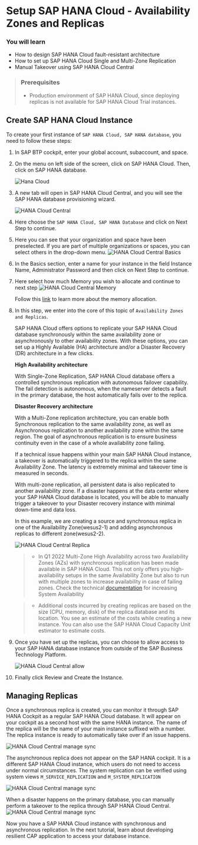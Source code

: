 # Setup SAP HANA Cloud - Availability Zones and Replicas

### You will learn
 - How to design SAP HANA Cloud fault-resistant architecture
 - How to set up SAP HANA Cloud Single and Multi-Zone Replication
 - Manual Takeover using SAP HANA Cloud Central

> ### Prerequisites
> - Production environment of SAP HANA Cloud, since deploying replicas is not available for SAP HANA Cloud Trial instances.


## Create SAP HANA Cloud Instance
To create your first instance of `SAP HANA Cloud, SAP HANA database`, you need to follow these steps:

1. In SAP BTP cockpit, enter your global account, subaccount, and space.

2. On the menu on left side of the screen, click on SAP HANA Cloud. Then, click on SAP HANA database.
 
    ![Hana Cloud](./images/01.png)

3. A new tab will open in SAP HANA Cloud Central, and you will see the SAP HANA database provisioning wizard.

    ![HANA Cloud Central](./images/02.png)

4. Here choose the `SAP HANA Cloud, SAP HANA Database` and click on Next Step to continue.

5. Here you can see that your organization and space have been preselected. If you are part of multiple organizations or spaces, you can select others in the drop-down menu.
    ![HANA Cloud Central Basics](./images/03.png)

6. In the Basics section, enter a name for your instance in the field Instance Name, Administrator Password and then click on Next Step to continue.
    

7.  Here select how much Memory you wish to allocate and continue to next step
    ![HANA Cloud Central Memory](./images/04.png)

    Follow this [link](https://help.sap.com/docs/PRODUCT_ID/9ae9104a46f74a6583ce5182e7fb20cb/f7febb16072b41f7ac90abf5ea1d4b86.html?state=PRODUCTION&version=LATEST&locale=en-US) to learn more about the memory allocation.

8. In this step, we enter into the core of this topic of `Availability Zones and Replicas`. 
    
    SAP HANA Cloud offers options to replicate your SAP HANA Cloud database synchronously within the same availability zone or asynchronously to other availability zones. With these options, you can set up a Highly Available (HA) architecture and/or a Disaster Recovery (DR) architecture in a few clicks.
   
    **High Availability architecture**

    With Single-Zone Replication, SAP HANA Cloud database offers a controlled synchronous replication with autonomous failover capability.  The fail detection is autonomous, when the nameserver detects a fault in the primary database, the host automatically fails over to the replica.    

    **Disaster Recovery architecture**
    
    With a Multi-Zone replication architecture, you can enable both Synchronous replication to the same availability zone, as well as Asynchronous replication to another availability zone within the same region. The goal of asynchronous replication is to ensure business continuity even in the case of a whole availability zone failing.
    
    If a technical issue happens within your main SAP HANA Cloud instance, a takeover is automatically triggered to the replica within the same Availability Zone. The latency is extremely minimal and takeover time is measured in seconds.

    With multi-zone replication, all persistent data is also replicated to another availability zone. If a disaster happens at the data center where your SAP HANA Cloud database is located, you will be able to manually trigger a takeover to your Disaster recovery instance with minimal down-time and data loss.
    
    
    In this example, we are creating a source and synchronous replica in one of the Availability Zone(wesus2-1) and adding asynchronous replicas to different zone(wesus2-2). 
    
    ![HANA Cloud Central Replica](./images/05-1.png)
    
    
    > - In Q1 2022 Multi-Zone High Availability across two Availability Zones (AZs) with synchronous replication has been made available in SAP HANA Cloud. This not only offers you high-availability setups in the same Availability Zone but also to run with multiple zones to increase availability in case of failing zones.
    Check the technical [documentation](https://help.sap.com/docs/HANA_CLOUD_DATABASE/f9c5015e72e04fffa14d7d4f7267d897/2c325f7b30ba43ac93ca514eba505a33.html) for increasing System Availability
    
    >- Additional costs incurred by creating replicas are based on the size (CPU, memory, disk) of the replica database and its location. You see an estimate of the costs while creating a new instance. You can also use the SAP HANA Cloud Capacity Unit estimator to estimate costs.
    
   
10. Once you have set up the replicas, you can choose to allow access to your SAP HANA database instance from outside of the SAP Business Technology Platform.

    ![HANA Cloud Central allow](./images/06.png)

11. Finally click Review and Create the Instance.
    

## Managing Replicas

Once a synchronous replica is created, you can monitor it through SAP HANA Cockpit as a regular SAP HANA Cloud database. It will appear on your cockpit as a second host with the same HANA instance. The name of the replica will be the name of your main instance suffixed with a number. The replica instance is ready to automatically take over if an issue happens.

 ![HANA Cloud Central manage sync](./images/07.png)

The asynchronous replica does not appear on the SAP HANA cockpit. It is a different SAP HANA Cloud instance, which users do not need to access under normal circumstances.
The system replication can be verified using system views `M_SERVICE_REPLICATION` and `M_SYSTEM_REPLICATION` 

![HANA Cloud Central manage sync](./images/08.png)

When a disaster happens on the primary database, you can manually perform a takeover to the replica through SAP HANA Cloud Central.
![HANA Cloud Central manage sync](./images/09.png)


Now you have a SAP HANA Cloud instance with synchronous and asynchronous replication. In the next tutorial, learn about developing resilient CAP application to access your database instance.
